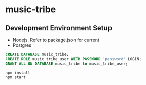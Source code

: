 # music-tribe

## Development Environment Setup

- Nodejs. Refer to package.json for current
- Postgres
```sql
CREATE DATABASE music_tribe;
CREATE ROLE music_tribe_user WITH PASSWORD 'password' LOGIN;
GRANT ALL ON DATABASE music_tribe to music_tribe_user;
```
```shell
npm install
npm start
```
